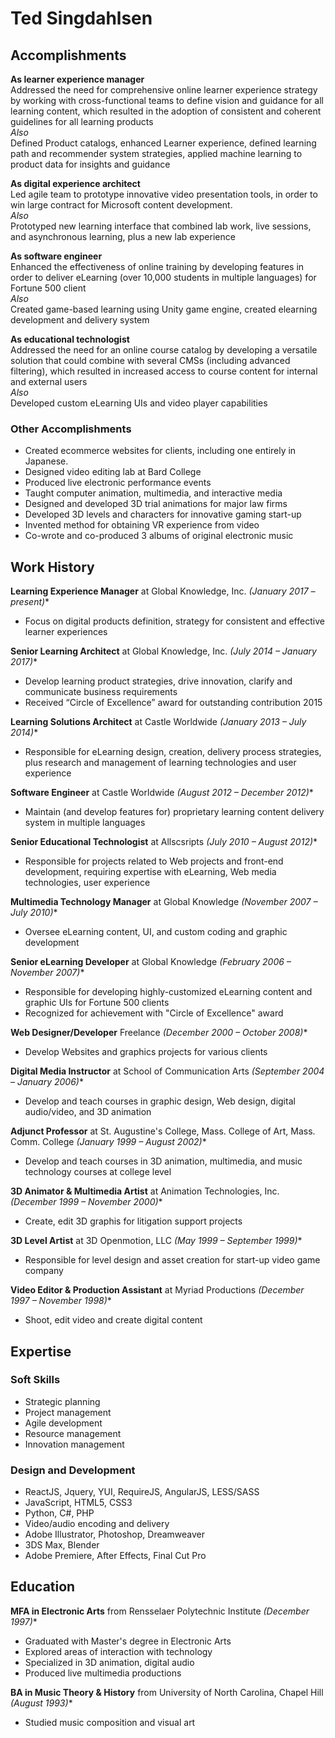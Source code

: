 # Ted Singdahlsen

## Accomplishments
**As learner experience manager**  
Addressed the need for comprehensive online learner experience strategy by working with cross-functional teams to define vision and guidance for all learning content, which resulted in the adoption of consistent and coherent guidelines for all learning products  
*Also*  
Defined Product catalogs, enhanced Learner experience, defined learning path and recommender system strategies, applied machine learning to product data for insights and guidance

**As digital experience architect**  
Led agile team to prototype innovative video presentation tools, in order to win large contract for Microsoft content development.  
*Also*  
Prototyped new learning interface that combined lab work, live sessions, and asynchronous learning, plus a new lab experience

**As software engineer**  
Enhanced the effectiveness of online training by developing features in order to deliver eLearning (over 10,000 students in multiple languages) for Fortune 500 client  
*Also*  
Created game-based learning using Unity game engine, created elearning development and delivery system

**As educational technologist**  
Addressed the need for an online course catalog by developing a versatile solution that could combine with several CMSs (including advanced filtering), which resulted in increased access to course content for internal and external users  
*Also*  
Developed custom eLearning UIs and video player capabilities
### Other Accomplishments
* Created ecommerce websites for clients, including one entirely in Japanese.
* Designed video editing lab at Bard College
* Produced live electronic performance events
* Taught computer animation, multimedia, and interactive media
* Designed and developed 3D trial animations for major law firms
* Developed 3D levels and characters for innovative gaming start-up
* Invented method for obtaining VR experience from video
* Co-wrote and co-produced 3 albums of original electronic music

## Work History
**Learning Experience Manager** at Global Knowledge, Inc. *(January 2017 – present)**  
  * Focus on digital products definition, strategy for consistent and effective learner experiences
  
**Senior Learning Architect** at Global Knowledge, Inc. *(July 2014 – January 2017)**  
  * Develop learning product strategies, drive innovation, clarify and communicate business requirements
  * Received “Circle of Excellence” award for outstanding contribution 2015
  
**Learning Solutions Architect** at Castle Worldwide *(January 2013 – July 2014)**  
  * Responsible for eLearning design, creation, delivery process strategies, plus research and management of learning technologies and user experience
  
**Software Engineer** at Castle Worldwide *(August 2012 – December 2012)**  
  * Maintain (and develop features for) proprietary learning content delivery system in multiple languages
  
**Senior Educational Technologist** at Allscsripts *(July 2010 – August 2012)**  
  * Responsible for projects related to Web projects and front-end development, requiring expertise with eLearning, Web media technologies, user experience
  
**Multimedia Technology Manager** at Global Knowledge *(November 2007 – July 2010)**  
  * Oversee eLearning content, UI, and custom coding and graphic development
  
**Senior eLearning Developer** at Global Knowledge *(February 2006 – November 2007)**  
  * Responsible for developing highly-customized eLearning content and graphic UIs for Fortune 500 clients
  * Recognized for achievement with "Circle of Excellence" award
  
**Web Designer/Developer** Freelance *(December 2000 – October 2008)**  
  * Develop Websites and graphics projects for various clients
  
**Digital Media Instructor** at School of Communication Arts *(September 2004 – January 2006)**  
  * Develop and teach courses in graphic design, Web design, digital audio/video, and 3D animation
  
**Adjunct Professor** at St. Augustine's College, Mass. College of Art, Mass. Comm. College *(January 1999 – August 2002)**  
  * Develop and teach courses in 3D animation, multimedia, and music technology courses at college level
  
**3D Animator & Multimedia Artist** at Animation Technologies, Inc. *(December 1999 – November 2000)**  
  * Create, edit 3D graphis for litigation support projects
  
**3D Level Artist** at 3D Openmotion, LLC *(May 1999 – September 1999)**  
  * Responsible for level design and asset creation for start-up video game company
  
**Video Editor & Production Assistant** at Myriad Productions *(December 1997 – November 1998)**  
  * Shoot, edit video and create digital content

## Expertise
### Soft Skills
  * Strategic planning
  * Project management
  * Agile development
  * Resource management
  * Innovation management
### Design and Development
  * ReactJS, Jquery, YUI, RequireJS, AngularJS, LESS/SASS 
  * JavaScript, HTML5, CSS3
  * Python, C#, PHP
  * Video/audio encoding and delivery
  * Adobe Illustrator, Photoshop, Dreamweaver
  * 3DS Max, Blender
  * Adobe Premiere, After Effects, Final Cut Pro

## Education
**MFA in Electronic Arts** from Rensselaer Polytechnic Institute *(December 1997)**  
  * Graduated with Master's degree in Electronic Arts
  * Explored areas of interaction with technology
  * Specialized in 3D animation, digital audio
  * Produced live multimedia productions
  
**BA in Music Theory & History** from University of North Carolina, Chapel Hill *(August 1993)**  
  * Studied music composition and visual art
